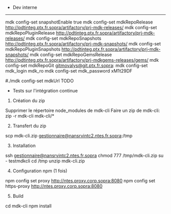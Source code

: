 * Dev interne
-------------


mdk config-set snapshotEnable true
mdk config-set mdkRepoRelease http://pdtinteg.ptx.fr.sopra/artifactory/prj-mdk-releases/
mdk config-set mdkRepoPluginRelease http://pdtinteg.ptx.fr.sopra/artifactory/prj-mdk-releases/
mdk config-set mdkRepoSnapshots http://pdtinteg.ptx.fr.sopra/artifactory/prj-mdk-snapshots/
mdk config-set mdkRepoPluginSnapshots http://pdtinteg.ptx.fr.sopra/artifactory/prj-mdk-snapshots/
mdk config-set mdkRepoGemsRelease http://pdtinteg.ptx.fr.sopra/artifactory/prj-mdkgems-releases/gems/
mdk config-set mdkRepoGit gitmovalys@git.ptx.fr.sopra:
mdk config-set mdk_login mdk_ro
mdk config-set mdk_password xM1t29DF



#./mdk config-set mdkUrl TODO

* Tests sur l'intégration continue

1) Création du zip

Supprimer le répertoire node_modules de mdk-cli
Faire un zip de mdk-cli:
zip -r mdk-cli mdk-cli/*

2) Transfert du zip

scp mdk-cli.zip gestionnaire@nansrvintc2.ntes.fr.sopra:/tmp

3) Installation

ssh gestionnaire@nansrvintc2.ntes.fr.sopra
chmod 777 /tmp/mdk-cli.zip
su - testmdkcli
cd /tmp
unzip mdk-cli.zip

4) Configuration npm (1 fois)

npm config set proxy http://ntes.proxy.corp.sopra:8080
npm config set https-proxy http://ntes.proxy.corp.sopra:8080

5) Build

cd mdk-cli
npm install